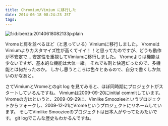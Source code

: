 ```yaml
---
title: Chromium/Vimium に移行した
date: 2014-06-18 08:24:23 JST
tags: 
---
```


<span itemscope itemtype="http://schema.org/Photograph"><img src="/2014/06/18/20140618082133.png" alt="f:id:ibenza:20140618082133p:plain" title="f:id:ibenza:20140618082133p:plain" class="hatena-fotolife" itemprop="image"></span>

Vromeと肩を並べるほど（と思っている）Vimiumに移行しました。
VromeはVimiumよりカスタマイズ性が高くてイイ！！と思ってたのですが、どうも動作が不安定で...
安定性を重視してVimiumに移行しました。
Vromeよりは機能は少ないですが、基本的な機能は大体一緒。
それでも割と快適だったので、多機能とは何だったのか。
しかし思うところは色々とあるので、自分で書くしか無いのかなあと。

さてVimiumとVromeとのgit log を見てみると、ほぼ同時期にプロジェクトがスタートしているんですね。
Vimiumは2009-09-20にinitial commitしています。
Vromeの方はというと、2009-09-29に、Vimlike Smoozieeというプロジェクトからフォークし、2009-12-21にVromeというプロジェクトにリネームしています。
そしてVimlike Smoozieeのプロジェクトは日本人がやってたみたいです。
git logでこんな歴史もわかるんですね。

